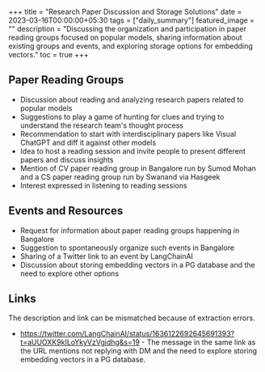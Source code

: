 +++
title =  "Research Paper Discussion and Storage Solutions"
date = 2023-03-16T00:00:00+05:30
tags = ["daily_summary"]
featured_image = ""
description = "Discussing the organization and participation in paper reading groups focused on popular models, sharing information about existing groups and events, and exploring storage options for embedding vectors."
toc = true
+++

## Paper Reading Groups
- Discussion about reading and analyzing research papers related to popular models
- Suggestions to play a game of hunting for clues and trying to understand the research team's thought process
- Recommendation to start with interdisciplinary papers like Visual ChatGPT and diff it against other models
- Idea to host a reading session and invite people to present different papers and discuss insights
- Mention of CV paper reading group in Bangalore run by Sumod Mohan and a CS paper reading group run by Swanand via Hasgeek
- Interest expressed in listening to reading sessions

## Events and Resources
- Request for information about paper reading groups happening in Bangalore
- Suggestion to spontaneously organize such events in Bangalore
- Sharing of a Twitter link to an event by LangChainAI
- Discussion about storing embedding vectors in a PG database and the need to explore other options

## Links
The description and link can be mismatched because of extraction errors.

- https://twitter.com/LangChainAI/status/1636122692645691393?t=aUUOXK9kILoYkyVzVgjdhg&s=19 - The message in the same link as the URL mentions not replying with DM and the need to explore storing embedding vectors in a PG database.